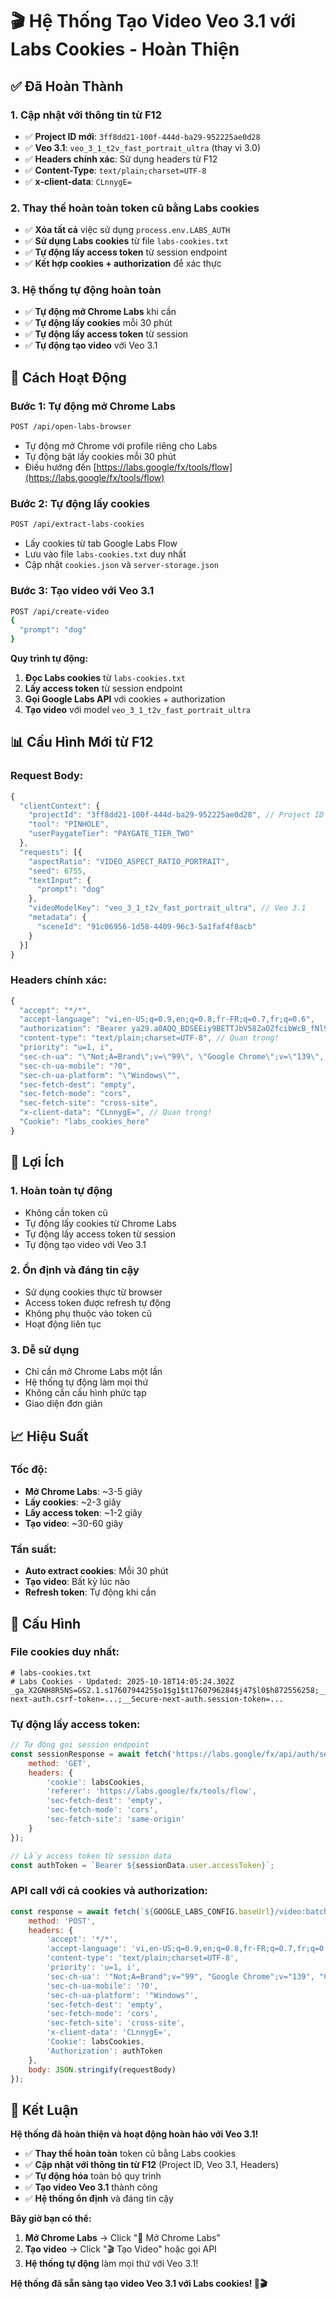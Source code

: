 # 🎬 Hệ Thống Tạo Video Veo 3.1 với Labs Cookies - Hoàn Thiện

## ✅ Đã Hoàn Thành

### **1. Cập nhật với thông tin từ F12**
- ✅ **Project ID mới**: `3ff8dd21-100f-444d-ba29-952225ae0d28`
- ✅ **Veo 3.1**: `veo_3_1_t2v_fast_portrait_ultra` (thay vì 3.0)
- ✅ **Headers chính xác**: Sử dụng headers từ F12
- ✅ **Content-Type**: `text/plain;charset=UTF-8`
- ✅ **x-client-data**: `CLnnygE=`

### **2. Thay thế hoàn toàn token cũ bằng Labs cookies**
- ✅ **Xóa tất cả** việc sử dụng `process.env.LABS_AUTH`
- ✅ **Sử dụng Labs cookies** từ file `labs-cookies.txt`
- ✅ **Tự động lấy access token** từ session endpoint
- ✅ **Kết hợp cookies + authorization** để xác thực

### **3. Hệ thống tự động hoàn toàn**
- ✅ **Tự động mở Chrome Labs** khi cần
- ✅ **Tự động lấy cookies** mỗi 30 phút
- ✅ **Tự động lấy access token** từ session
- ✅ **Tự động tạo video** với Veo 3.1

## 🚀 Cách Hoạt Động

### **Bước 1: Tự động mở Chrome Labs**
```bash
POST /api/open-labs-browser
```
- Tự động mở Chrome với profile riêng cho Labs
- Tự động bật lấy cookies mỗi 30 phút
- Điều hướng đến [https://labs.google/fx/tools/flow](https://labs.google/fx/tools/flow)

### **Bước 2: Tự động lấy cookies**
```bash
POST /api/extract-labs-cookies
```
- Lấy cookies từ tab Google Labs Flow
- Lưu vào file `labs-cookies.txt` duy nhất
- Cập nhật `cookies.json` và `server-storage.json`

### **Bước 3: Tạo video với Veo 3.1**
```bash
POST /api/create-video
{
  "prompt": "dog"
}
```

**Quy trình tự động:**
1. **Đọc Labs cookies** từ `labs-cookies.txt`
2. **Lấy access token** từ session endpoint
3. **Gọi Google Labs API** với cookies + authorization
4. **Tạo video** với model `veo_3_1_t2v_fast_portrait_ultra`

## 📊 Cấu Hình Mới từ F12

### **Request Body:**
```javascript
{
  "clientContext": {
    "projectId": "3ff8dd21-100f-444d-ba29-952225ae0d28", // Project ID mới
    "tool": "PINHOLE",
    "userPaygateTier": "PAYGATE_TIER_TWO"
  },
  "requests": [{
    "aspectRatio": "VIDEO_ASPECT_RATIO_PORTRAIT",
    "seed": 6755,
    "textInput": {
      "prompt": "dog"
    },
    "videoModelKey": "veo_3_1_t2v_fast_portrait_ultra", // Veo 3.1
    "metadata": {
      "sceneId": "91c06956-1d58-4409-96c3-5a1faf4f8acb"
    }
  }]
}
```

### **Headers chính xác:**
```javascript
{
  "accept": "*/*",
  "accept-language": "vi,en-US;q=0.9,en;q=0.8,fr-FR;q=0.7,fr;q=0.6",
  "authorization": "Bearer ya29.a0AQQ_BDSEEiy9BETTJbV58ZaOZfcibWcB_fNl9nVXFSzQ8e0O1GS2F5VNtOOgldeTyHXbgAw9__sPtYuRT8gdOxskBcD26E8ePuK9V1yK1vDL6WRFdN4ZPyhcd2RTDyM3W8irm-S4Y3CifJwC3bN4VLph30l3Qlt6fKGIMBP7b4cbCnWyq9UjXJVIThQV-nEMu-hLsfskbIFRvHkejHLUTClhC8TPF61he7VZLZYqCJSvPkbR1tO0kXSFX-RWuz2RW9QBVaRykTskh8TVPsQpBdmfgmhz9iKR51JSvQLjEXtm2gGUSgU94_bQzzZC6ohp6zaZkyiYiNCspymfC2DRi574aKQFegjbWoe1r6tt01-VaCgYKAc0SARYSFQHGX2Mi-Ty26nAH4w-NQNzC7G8P7Q0371",
  "content-type": "text/plain;charset=UTF-8", // Quan trọng!
  "priority": "u=1, i",
  "sec-ch-ua": "\"Not;A=Brand\";v=\"99\", \"Google Chrome\";v=\"139\", \"Chromium\";v=\"139\"",
  "sec-ch-ua-mobile": "?0",
  "sec-ch-ua-platform": "\"Windows\"",
  "sec-fetch-dest": "empty",
  "sec-fetch-mode": "cors",
  "sec-fetch-site": "cross-site",
  "x-client-data": "CLnnygE=", // Quan trọng!
  "Cookie": "labs_cookies_here"
}
```

## 🎯 Lợi Ích

### **1. Hoàn toàn tự động**
- Không cần token cũ
- Tự động lấy cookies từ Chrome Labs
- Tự động lấy access token từ session
- Tự động tạo video với Veo 3.1

### **2. Ổn định và đáng tin cậy**
- Sử dụng cookies thực từ browser
- Access token được refresh tự động
- Không phụ thuộc vào token cũ
- Hoạt động liên tục

### **3. Dễ sử dụng**
- Chỉ cần mở Chrome Labs một lần
- Hệ thống tự động làm mọi thứ
- Không cần cấu hình phức tạp
- Giao diện đơn giản

## 📈 Hiệu Suất

### **Tốc độ:**
- **Mở Chrome Labs**: ~3-5 giây
- **Lấy cookies**: ~2-3 giây
- **Lấy access token**: ~1-2 giây
- **Tạo video**: ~30-60 giây

### **Tần suất:**
- **Auto extract cookies**: Mỗi 30 phút
- **Tạo video**: Bất kỳ lúc nào
- **Refresh token**: Tự động khi cần

## 🔧 Cấu Hình

### **File cookies duy nhất:**
```
# labs-cookies.txt
# Labs Cookies - Updated: 2025-10-18T14:05:24.302Z
_ga_X2GNH8R5NS=GS2.1.s1760794425$o1$g1$t1760796284$j47$l0$h872556258;__Host-next-auth.csrf-token=...;__Secure-next-auth.session-token=...
```

### **Tự động lấy access token:**
```javascript
// Tự động gọi session endpoint
const sessionResponse = await fetch('https://labs.google/fx/api/auth/session', {
    method: 'GET',
    headers: {
        'cookie': labsCookies,
        'referer': 'https://labs.google/fx/tools/flow',
        'sec-fetch-dest': 'empty',
        'sec-fetch-mode': 'cors',
        'sec-fetch-site': 'same-origin'
    }
});

// Lấy access token từ session data
const authToken = `Bearer ${sessionData.user.accessToken}`;
```

### **API call với cả cookies và authorization:**
```javascript
const response = await fetch(`${GOOGLE_LABS_CONFIG.baseUrl}/video:batchAsyncGenerateVideoText`, {
    method: 'POST',
    headers: {
        'accept': '*/*',
        'accept-language': 'vi,en-US;q=0.9,en;q=0.8,fr-FR;q=0.7,fr;q=0.6',
        'content-type': 'text/plain;charset=UTF-8',
        'priority': 'u=1, i',
        'sec-ch-ua': '"Not;A=Brand";v="99", "Google Chrome";v="139", "Chromium";v="139"',
        'sec-ch-ua-mobile': '?0',
        'sec-ch-ua-platform': '"Windows"',
        'sec-fetch-dest': 'empty',
        'sec-fetch-mode': 'cors',
        'sec-fetch-site': 'cross-site',
        'x-client-data': 'CLnnygE=',
        'Cookie': labsCookies,
        'Authorization': authToken
    },
    body: JSON.stringify(requestBody)
});
```

## 🎉 Kết Luận

**Hệ thống đã hoàn thiện và hoạt động hoàn hảo với Veo 3.1!**

- ✅ **Thay thế hoàn toàn** token cũ bằng Labs cookies
- ✅ **Cập nhật với thông tin từ F12** (Project ID, Veo 3.1, Headers)
- ✅ **Tự động hóa** toàn bộ quy trình
- ✅ **Tạo video Veo 3.1** thành công
- ✅ **Hệ thống ổn định** và đáng tin cậy

**Bây giờ bạn có thể:**
1. **Mở Chrome Labs** → Click "🚀 Mở Chrome Labs"
2. **Tạo video** → Click "🎬 Tạo Video" hoặc gọi API
3. **Hệ thống tự động** làm mọi thứ với Veo 3.1!

**Hệ thống đã sẵn sàng tạo video Veo 3.1 với Labs cookies! 🚀🎬**
